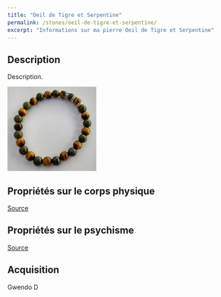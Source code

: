 ```yaml
---
title: "Oeil de Tigre et Serpentine"
permalink: /stones/oeil-de-tigre-et-serpentine/
excerpt: "Informations sur ma pierre Oeil de Tigre et Serpentine"
---
```


## Description
Description.

![Oeil de Tigre et Serpentine](/images/stones/OeilTigre-Serpentine_GwendoD_2020.jpg "Oeil de Tigre et Serpentine")

## Propriétés sur le corps physique


[Source](https://)


## Propriétés sur le psychisme


[Source](https://)

## Acquisition
Gwendo D
